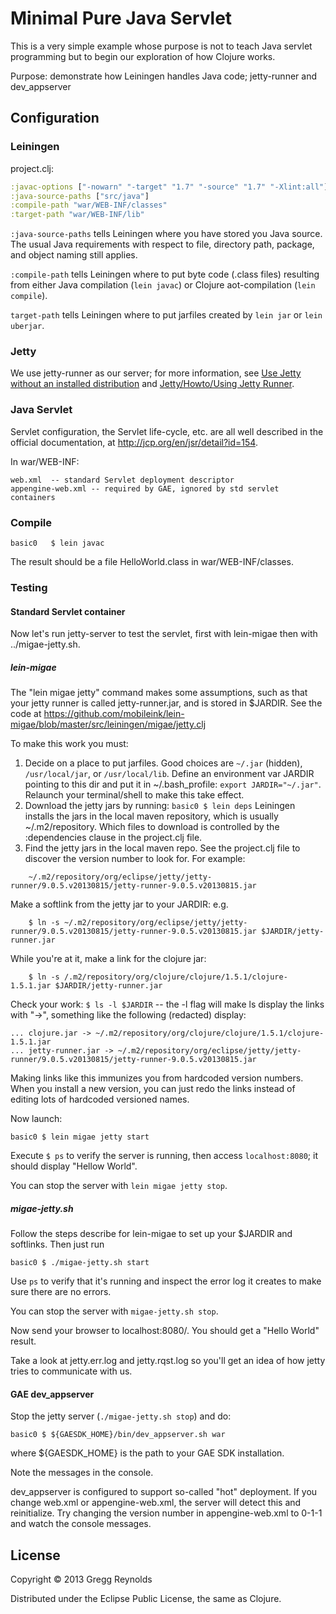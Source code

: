 # Minimal Pure Java Servlet

This is a very simple example whose purpose is not to teach Java
servlet programming but to begin our exploration of how Clojure works.

Purpose: demonstrate how Leiningen handles Java code; jetty-runner and
dev_appserver

## Configuration

### Leiningen

project.clj:

```Clojure
:javac-options ["-nowarn" "-target" "1.7" "-source" "1.7" "-Xlint:all"]
:java-source-paths ["src/java"]
:compile-path "war/WEB-INF/classes"
:target-path "war/WEB-INF/lib"
```

`:java-source-paths` tells Leiningen where you have stored you Java
source.  The usual Java requirements with respect to file, directory
path, package, and object naming still applies.

`:compile-path` tells Leiningen where to put byte code (.class files)
resulting from either Java compilation (`lein javac`) or Clojure
aot-compilation (`lein compile`).

`target-path` tells Leiningen where to put jarfiles created by `lein
jar` or `lein uberjar`.

### Jetty

We use jetty-runner as our server; for more information, see [Use Jetty without an
installed
distribution](http://www.eclipse.org/jetty/documentation/current/jetty-runner.html)
and [Jetty/Howto/Using Jetty Runner](http://wiki.eclipse.org/Jetty/Howto/Using_Jetty_Runner).

### Java Servlet

Servlet configuration, the Servlet life-cycle, etc. are all well
described in the official documentation, at
http://jcp.org/en/jsr/detail?id=154.

In war/WEB-INF:
```
web.xml  -- standard Servlet deployment descriptor
appengine-web.xml -- required by GAE, ignored by std servlet containers
```

### Compile

    basic0	 $ lein javac

The result should be a file HelloWorld.class in war/WEB-INF/classes.

### Testing

#### Standard Servlet container

Now let's run jetty-server to test the servlet, first with lein-migae
then with ../migae-jetty.sh.

##### lein-migae

The "lein migae jetty" command makes some assumptions, such as that your jetty runner is called jetty-runner.jar, and is stored in $JARDIR.  See the code at 
https://github.com/mobileink/lein-migae/blob/master/src/leiningen/migae/jetty.clj

To make this work you must:

1. Decide on a place to put jarfiles.  Good choices are `~/.jar`
  (hidden), `/usr/local/jar`, or `/usr/local/lib`.  Define an environment var
  JARDIR pointing to this dir and put it in ~/.bash_profile: `export
  JARDIR="~/.jar"`.  Relaunch your terminal/shell to make this take effect.
2. Download the jetty jars by running: `basic0 $ lein deps`
     Leiningen installs the jars in the local maven repository, which is usually ~/.m2/repository.  Which files to download is controlled by the :dependencies clause in the project.clj file.
3. Find the jetty jars in the local maven repo.  See the project.clj file to discover the version number to look for.  For example:
```
    ~/.m2/repository/org/eclipse/jetty/jetty-runner/9.0.5.v20130815/jetty-runner-9.0.5.v20130815.jar
```

  Make a softlink from the jetty jar to your JARDIR: e.g.

```
    $ ln -s ~/.m2/repository/org/eclipse/jetty/jetty-runner/9.0.5.v20130815/jetty-runner-9.0.5.v20130815.jar $JARDIR/jetty-runner.jar
```

  While you're at it, make a link for the clojure jar:

```
    $ ln -s /.m2/repository/org/clojure/clojure/1.5.1/clojure-1.5.1.jar $JARDIR/jetty-runner.jar
```

Check your work:  `$ ls -l $JARDIR`  -- the -l flag will make ls display the links with "->", something like the following (redacted) display:

```
... clojure.jar -> ~/.m2/repository/org/clojure/clojure/1.5.1/clojure-1.5.1.jar
... jetty-runner.jar -> ~/.m2/repository/org/eclipse/jetty/jetty-runner/9.0.5.v20130815/jetty-runner-9.0.5.v20130815.jar
```

Making links like this immunizes you from hardcoded version numbers.
When you install a new version, you can just redo the links instead of
editing lots of hardcoded versioned names.

Now launch:

    basic0 $ lein migae jetty start

Execute `$ ps` to verify the server is running, then access `localhost:8080`; it should display "Hellow World".

You can stop the server with `lein migae jetty stop`.


##### migae-jetty.sh

Follow the steps describe for lein-migae to set up your $JARDIR and softlinks.  Then just run

    basic0 $ ./migae-jetty.sh start

Use `ps` to verify that it's running and inspect the error log it
creates to make sure there are no errors.

You can stop the server with `migae-jetty.sh stop`.

Now send your browser to localhost:8080/.  You should get a "Hello World" result.

Take a look at jetty.err.log and jetty.rqst.log so you'll get an idea
of how jetty tries to communicate with us.

#### GAE dev_appserver

Stop the jetty server (`./migae-jetty.sh stop`) and do:

    basic0 $ ${GAESDK_HOME}/bin/dev_appserver.sh war

where ${GAESDK_HOME} is the path to your GAE SDK installation.

Note the messages in the console.

dev_appserver is configured to support so-called "hot" deployment.  If
you change web.xml or appengine-web.xml, the server will detect this
and reinitialize.  Try changing the version number in
appengine-web.xml to 0-1-1 and watch the console messages.

## License

Copyright © 2013 Gregg Reynolds

Distributed under the Eclipse Public License, the same as Clojure.
